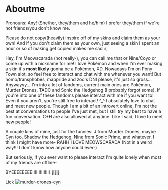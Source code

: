 # Aboutme
Pronouns: Any! (She/her, they/them and he/him) I prefer they/them if we're not friends/you don't know me.


Please do not copy/(heavily) inspire off of my skins and claim them as your own! And if you don't claim them as your own, just seeing a skin I spent an hour or so of making get copied makes me sad :(

Hey, I'm Meowscarada (not really-), you can call me that or Nine/Coyo or come up with a nickname for me! I love Pokémon and when I'm ever making a skin it's **most likely** gonna be a Pokémon, XD. Nowadays I'm on Pony Town alot, so feel free to interact and chat with me whenever you want! But homo/transphobes, mappride and zoo's DNI please, it's just so gross... Anywayyy... I'm into a lot of fandoms, current main ones are Pokémon, Murder Drones, TADC and Sonic the Hedgehog (I probably forgot some). If you're into one of these fandoms please interact with me if you want to! Even if you aren't, you're still free to interact! ^_^ I absolutely love to chat and meet new people. Though I am a bit of an introvert online, I'm not the best at conversations to people I've just met, but I still try my best to have a fun conversation.
C+H are also allowed at anytime. Like I said, I love to meet new people!

A couple kins of mine, just for the funnies: J from Murder Drones, maybe Cyn too, Shadow the Hedgehog, Nine from Sonic Prime, and whatever. I think I might have more-
RAHH I LOVE MEOWSCARADA (Not in a weird way!!! I don't know how anyone could ever-) 


But seriously, if you ever want to please interact I'm quite lonely when most of my friends are offline-

BYEEEEEEEE!!!!!!!!!!!!!! 👋👋👋





Lick
![murder-drones-cyn](https://github.com/user-attachments/assets/e3aca81d-4a29-42dc-885a-b4983a24fad6)

